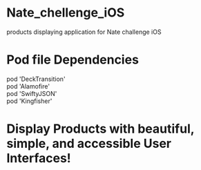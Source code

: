 # Nate_chellenge_iOS
products displaying application for Nate challenge iOS


# Pod file Dependencies
   pod 'DeckTransition'<br /> 
   pod 'Alamofire' <br /> 
   pod 'SwiftyJSON'<br />
   pod 'Kingfisher'<br />

# Display Products with beautiful, simple, and accessible User Interfaces!
